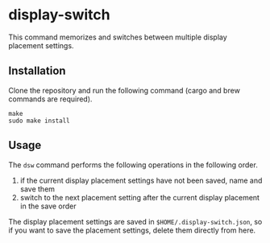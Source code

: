 # display-switch

This command memorizes and switches between multiple display placement settings.

## Installation

Clone the repository and run the following command (cargo and brew commands are required).

```
make
sudo make install
```

## Usage

The `dsw` command performs the following operations in the following order.

1. if the current display placement settings have not been saved, name and save them
2. switch to the next placement setting after the current display placement in the save order

The display placement settings are saved in `$HOME/.display-switch.json`, so if you want to save the placement settings, delete them directly from here.

